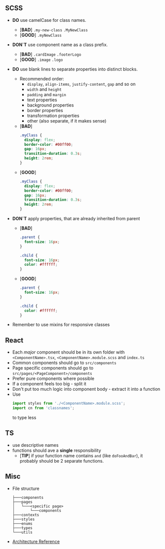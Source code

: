 ## SCSS

- **DO** use camelCase for class names.
  - [**BAD**] `.my-new-class` `.MyNewClass`
  - [**GOOD**] `.myNewClass`
- **DON`T** use component name as a class prefix.
  - [**BAD**] `.cardImage` `.footerLogo`
  - [**GOOD**] `.image` `.logo`
- **DO** use blank lines to separate properties into distinct blocks.
  - Recommended order:
    - `display`, `align-items`, `justify-content`, `gap` and so on
    - `width` and `height`
    - `padding` and `margin`
    - text properties
    - background properties
    - border properties
    - transformation properties
    - other (also separate, if it makes sense)
  - [**BAD**]
    ```css
    .myClass {
      display: flex;
      border-color: #00ff00;
      gap: 16px;
      transition-duration: 0.3s;
      height: 2rem;
    }
    ```
  - [**GOOD**]
    ```css
    .myClass {
      display: flex;
      border-color: #00ff00;
      gap: 16px;
      transition-duration: 0.3s;
      height: 2rem;
    }
    ```
- **DON`T** apply properties, that are already inherited from parent

  - [**BAD**]

    ```css
    .parent {
      font-size: 16px;
    }

    .child {
      font-size: 16px;
      color: #ffffff;
    }
    ```

  - [**GOOD**]

    ```css
    .parent {
      font-size: 16px;
    }

    .child {
      color: #ffffff;
    }
    ```

- Remember to use mixins for responsive classes

## React

- Each _major_ component should be in its own folder with `<ComponentName>.tsx`, `<ComponentName>.module.scss` and `index.ts`
- Common components should go to `src/components`
- Page specific components should go to `src/pages/<PageComponent>/components`
- Prefer pure components where possible
- If a component feels too big - split it
- Don't put too much logic into component body - extract it into a function
- Use
  ```ts
  import styles from './<ComponentName>.module.scss';
  import cn from 'classnames';
  ```
  to type less

## TS

- use descriptive names
- functions should ave a **single** responsibility
  - [**TIP**] if your function name contains `and` (like `doFooAndBar`), it probably should be 2 separate functions.

## Misc

- File structure

  ```
  ├───components
  ├───pages
  │   └───<specific page>
  │       └───components
  ├───contexts
  ├───styles
  ├───enums
  ├───types
  └───utils
  ```

- [Architecture Reference](https://miro.com/app/board/uXjVLejhA9w=/)
